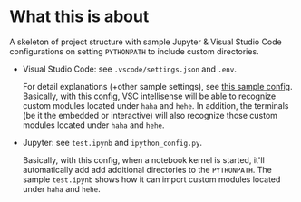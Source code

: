 # What this is about

A skeleton of project structure with sample Jupyter & Visual Studio Code configurations on setting `PYTHONPATH` to include custom directories.

- Visual Studio Code: see `.vscode/settings.json` and `.env`.

  For detail explanations (+other sample settings), see [this sample config](https://github.com/verdimrc/linuxcfg/tree/master/.vscode). Basically, with this config, VSC intellisense will be able to recognize custom modules located under `haha` and `hehe`. In addition, the terminals (be it the embedded or interactive) will also recognize those custom modules located under `haha` and `hehe`.

- Jupyter: see `test.ipynb` and `ipython_config.py`.

  Basically, with this config, when a notebook kernel is started, it'll automatically add add additional directories to the `PYTHONPATH`. The sample `test.ipynb` shows how it can import custom modules located under `haha` and `hehe`.

